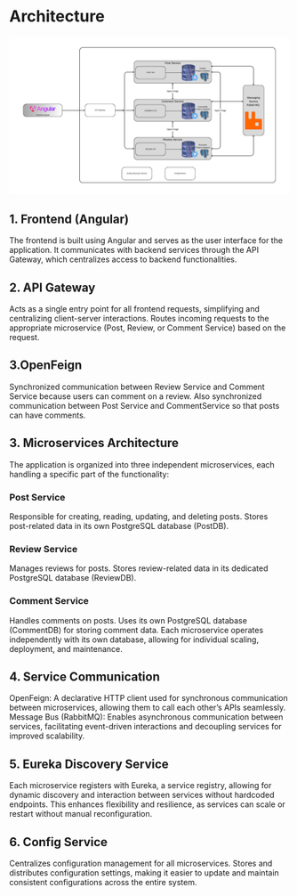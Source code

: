 # Architecture

![alt text](Architecture.png)

## 1. Frontend (Angular)
The frontend is built using Angular and serves as the user interface for the application.
It communicates with backend services through the API Gateway, which centralizes access to backend functionalities.
## 2. API Gateway
Acts as a single entry point for all frontend requests, simplifying and centralizing client-server interactions.
Routes incoming requests to the appropriate microservice (Post, Review, or Comment Service) based on the request.
## 3.OpenFeign
Synchronized communication between Review Service and Comment Service because users can comment on a review. Also synchronized communication between Post Service and CommentService so that posts can have comments.
## 3. Microservices Architecture
The application is organized into three independent microservices, each handling a specific part of the functionality:
### Post Service
Responsible for creating, reading, updating, and deleting posts.
Stores post-related data in its own PostgreSQL database (PostDB).
### Review Service
Manages reviews for posts.
Stores review-related data in its dedicated PostgreSQL database (ReviewDB).
### Comment Service
Handles comments on posts.
Uses its own PostgreSQL database (CommentDB) for storing comment data.
Each microservice operates independently with its own database, allowing for individual scaling, deployment, and maintenance.
## 4. Service Communication
OpenFeign:
A declarative HTTP client used for synchronous communication between microservices, allowing them to call each other’s APIs seamlessly.
Message Bus (RabbitMQ):
Enables asynchronous communication between services, facilitating event-driven interactions and decoupling services for improved scalability.
## 5. Eureka Discovery Service
Each microservice registers with Eureka, a service registry, allowing for dynamic discovery and interaction between services without hardcoded endpoints.
This enhances flexibility and resilience, as services can scale or restart without manual reconfiguration.
## 6. Config Service
Centralizes configuration management for all microservices.
Stores and distributes configuration settings, making it easier to update and maintain consistent configurations across the entire system.
